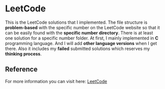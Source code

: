 # LeetCode
This is the LeetCode solutions that I implemented.
The file structure is **problem-based** with the specific number on the LeetCode website so that it can be easily found with the **specific number directory**.
There is at least one solution for a specific number folder. At first, I mainly implemented in **C** programming language. And I will add **other language versions** when I get there.
Also it includes my **failed** submitted solutions which reserves my **thinking process**.


## Reference
For more information you can visit here: [LeetCode](https://leetcode.com/)
